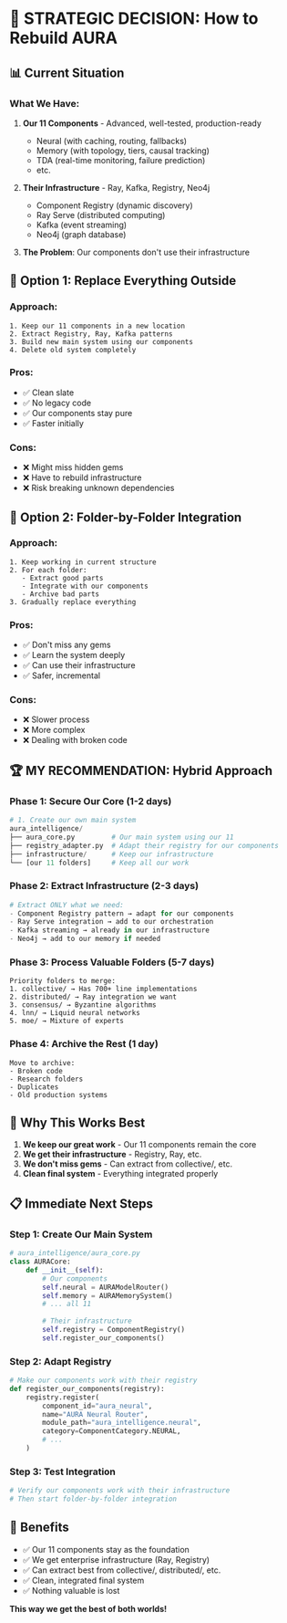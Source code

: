# 🎯 STRATEGIC DECISION: How to Rebuild AURA

## 📊 Current Situation

### What We Have:
1. **Our 11 Components** - Advanced, well-tested, production-ready
   - Neural (with caching, routing, fallbacks)
   - Memory (with topology, tiers, causal tracking)
   - TDA (real-time monitoring, failure prediction)
   - etc.

2. **Their Infrastructure** - Ray, Kafka, Registry, Neo4j
   - Component Registry (dynamic discovery)
   - Ray Serve (distributed computing)
   - Kafka (event streaming)
   - Neo4j (graph database)

3. **The Problem**: Our components don't use their infrastructure

## 🔄 Option 1: Replace Everything Outside

### Approach:
```
1. Keep our 11 components in a new location
2. Extract Registry, Ray, Kafka patterns
3. Build new main system using our components
4. Delete old system completely
```

### Pros:
- ✅ Clean slate
- ✅ No legacy code
- ✅ Our components stay pure
- ✅ Faster initially

### Cons:
- ❌ Might miss hidden gems
- ❌ Have to rebuild infrastructure
- ❌ Risk breaking unknown dependencies

## 📁 Option 2: Folder-by-Folder Integration

### Approach:
```
1. Keep working in current structure
2. For each folder:
   - Extract good parts
   - Integrate with our components
   - Archive bad parts
3. Gradually replace everything
```

### Pros:
- ✅ Don't miss any gems
- ✅ Learn the system deeply
- ✅ Can use their infrastructure
- ✅ Safer, incremental

### Cons:
- ❌ Slower process
- ❌ More complex
- ❌ Dealing with broken code

## 🏆 MY RECOMMENDATION: Hybrid Approach

### **Phase 1: Secure Our Core** (1-2 days)
```python
# 1. Create our own main system
aura_intelligence/
├── aura_core.py         # Our main system using our 11
├── registry_adapter.py  # Adapt their registry for our components
├── infrastructure/      # Keep our infrastructure
└── [our 11 folders]     # Keep all our work
```

### **Phase 2: Extract Infrastructure** (2-3 days)
```python
# Extract ONLY what we need:
- Component Registry pattern → adapt for our components
- Ray Serve integration → add to our orchestration
- Kafka streaming → already in our infrastructure
- Neo4j → add to our memory if needed
```

### **Phase 3: Process Valuable Folders** (5-7 days)
```
Priority folders to merge:
1. collective/ → Has 700+ line implementations
2. distributed/ → Ray integration we want
3. consensus/ → Byzantine algorithms
4. lnn/ → Liquid neural networks
5. moe/ → Mixture of experts
```

### **Phase 4: Archive the Rest** (1 day)
```
Move to archive:
- Broken code
- Research folders
- Duplicates
- Old production systems
```

## 🎯 Why This Works Best

1. **We keep our great work** - Our 11 components remain the core
2. **We get their infrastructure** - Registry, Ray, etc.
3. **We don't miss gems** - Can extract from collective/, etc.
4. **Clean final system** - Everything integrated properly

## 📋 Immediate Next Steps

### Step 1: Create Our Main System
```python
# aura_intelligence/aura_core.py
class AURACore:
    def __init__(self):
        # Our components
        self.neural = AURAModelRouter()
        self.memory = AURAMemorySystem()
        # ... all 11
        
        # Their infrastructure
        self.registry = ComponentRegistry()
        self.register_our_components()
```

### Step 2: Adapt Registry
```python
# Make our components work with their registry
def register_our_components(registry):
    registry.register(
        component_id="aura_neural",
        name="AURA Neural Router",
        module_path="aura_intelligence.neural",
        category=ComponentCategory.NEURAL,
        # ...
    )
```

### Step 3: Test Integration
```python
# Verify our components work with their infrastructure
# Then start folder-by-folder integration
```

## 🚀 Benefits

- ✅ Our 11 components stay as the foundation
- ✅ We get enterprise infrastructure (Ray, Registry)
- ✅ Can extract best from collective/, distributed/, etc.
- ✅ Clean, integrated final system
- ✅ Nothing valuable is lost

**This way we get the best of both worlds!**
